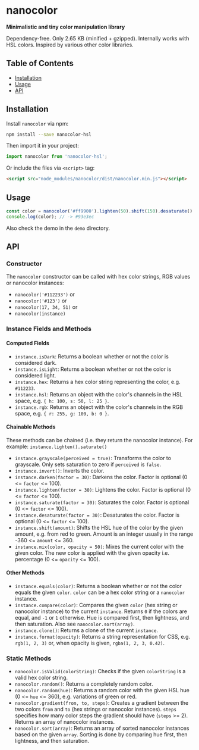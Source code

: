 # nanocolor

**Minimalistic and tiny color manipulation library**

Dependency-free. Only 2.65 KB (minified + gzipped). Internally works with HSL colors. Inspired by various other color libraries.

## Table of Contents

* [Installation](#installation)
* [Usage](#usage)
* [API](#api)


## Installation

Install `nanocolor` via npm:

```bash
npm install --save nanocolor-hsl
```

Then import it in your project:

```javascript
import nanocolor from 'nanocolor-hsl';
```

Or include the files via `<script>` tag:
```html
<script src="node_modules/nanocolor/dist/nanocolor.min.js"></script>
```


## Usage

```javascript
const color = nanocolor('#ff9900').lighten(50).shift(150).desaturate().hex;
console.log(color); // -> #93e3ec
```

Also check the demo in the `demo` directory.


## API

### Constructor

The `nanocolor` constructor can be called with hex color strings, RGB values or nanocolor instances:
* `nanocolor('#112233')` or
* `nanocolor('#123')` or
* `nanocolor(17, 34, 51)` or
* `nanocolor(instance)`

### Instance Fields and Methods

#### Computed Fields
* `instance.isDark`: Returns a boolean whether or not the color is considered dark.
* `instance.isLight`: Returns a boolean whether or not the color is considered light.
* `instance.hex`: Returns a hex color string representing the color, e.g. `#112233`.
* `instance.hsl`: Returns an object with the color's channels in the HSL space, e.g. `{ h: 100, s: 50, l: 25 }`.
* `instance.rgb`: Returns an object with the color's channels in the RGB space, e.g. `{ r: 255, g: 100, b: 0 }`.

#### Chainable Methods
These methods can be chained (i.e. they return the nanocolor instance). For example: `instance.lighten().saturate()`
* `instance.grayscale(perceived = true)`: Transforms the color to grayscale. Only sets saturation to zero if `perceived` is `false`.
* `instance.invert()`: Inverts the color.
* `instance.darken(factor = 30)`: Darkens the color. Factor is optional (0 <= `factor` <= 100).
* `instance.lighten(factor = 30)`: Lightens the color. Factor is optional (0 <= `factor` <= 100).
* `instance.saturate(factor = 30)`: Saturates the color. Factor is optional (0 <= `factor` <= 100).
* `instance.desaturate(factor = 30)`: Desaturates the color. Factor is optional (0 <= `factor` <= 100).
* `instance.shift(amount)`: Shifts the HSL hue of the color by the given amount, e.g. from red to green. Amount is an integer usually in the range -360 <= `amount` <= 360.
* `instance.mix(color, opacity = 50)`: Mixes the current color with the given color. The new color is applied with the given opacity i.e. percentage (0 <= `opacity` <= 100).

#### Other Methods
* `instance.equals(color)`: Returns a boolean whether or not the color equals the given `color`. `color` can be a hex color string or a `nanocolor` instance.
* `instance.compare(color)`: Compares the given `color` (hex string or nanocolor instance) to the current `instance`. Returns `0` if the colors are equal, and `-1` or `1` otherwise. Hue is compared first, then lightness, and then saturation. Also see `nanocolor.sort(array)`.
* `instance.clone()`: Returns a clone of the current `instance`.
* `instance.format(opacity)`: Returns a string representation for CSS, e.g. `rgb(1, 2, 3)` or, when opacity is given, `rgba(1, 2, 3, 0.42)`.

### Static Methods

* `nanocolor.isValid(colorString)`: Checks if the given `colorString` is a valid hex color string.
* `nanocolor.random()`: Returns a completely random color.
* `nanocolor.random(hue)`: Returns a random color with the given HSL hue (0 <= `hue` <= 360), e.g. variations of green or red.
* `nanocolor.gradient(from, to, steps)`: Creates a gradient between the two colors `from` and `to` (hex strings or nanocolor instances). `steps` specifies how many color steps the gradient should have (`steps` >= 2). Returns an array of nanocolor instances.
* `nanocolor.sort(array)`: Returns an array of sorted nanocolor instances based on the given `array`. Sorting is done by comparing hue first, then lightness, and then saturation.